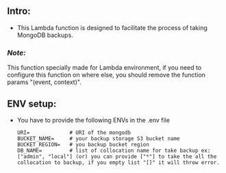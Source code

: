 ## Intro:
  - This Lambda function is designed to facilitate the process of taking MongoDB backups.

  ### _Note:_
  This function specially made for Lambda environment, if you need to configure this function on where else, you should remove the function params "(event, context)".


## ENV setup:
  -  You have to provide the following ENVs in the .env file
       ```
       URI=             # URI of the mongodb 
       BUCKET_NAME=     # your backup storage S3 bucket name
       BUCKET_REGION=   # you backup bucket region
       DB_NAME=         # list of collocation name for take backup ex: ["admin", "local"] (or) you can provide ["*"] to take the all the collocation to backup, if you empty list "[]" it will throw error.
       
       ```

